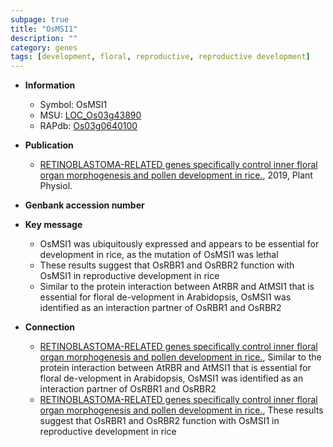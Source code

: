 ```yaml
---
subpage: true
title: "OsMSI1"
description: ""
category: genes
tags: [development, floral, reproductive, reproductive development]
---
```


* **Information**  
    + Symbol: OsMSI1  
    + MSU: [LOC_Os03g43890](http://rice.plantbiology.msu.edu/cgi-bin/ORF_infopage.cgi?orf=LOC_Os03g43890)  
    + RAPdb: [Os03g0640100](http://rapdb.dna.affrc.go.jp/viewer/gbrowse_details/irgsp1?name=Os03g0640100)  

* **Publication**  
    + [RETINOBLASTOMA-RELATED genes specifically control inner floral organ morphogenesis and pollen development in rice.](http://www.ncbi.nlm.nih.gov/pubmed?term=RETINOBLASTOMA-RELATED+genes+specifically+control+inner+floral+organ+morphogenesis+and+pollen+development+in+rice.%5BTitle%5D), 2019, Plant Physiol.

* **Genbank accession number**  

* **Key message**  
    + OsMSI1 was ubiquitously expressed and appears to be essential for development in rice, as the mutation of OsMSI1 was lethal
    + These results suggest that OsRBR1 and OsRBR2 function with OsMSI1 in reproductive development in rice
    + Similar to the protein interaction between AtRBR and AtMSI1 that is essential for floral de-velopment in Arabidopsis, OsMSI1 was identified as an interaction partner of OsRBR1 and OsRBR2

* **Connection**  
    + [RETINOBLASTOMA-RELATED genes specifically control inner floral organ morphogenesis and pollen development in rice.](http://www.ncbi.nlm.nih.gov/pubmed?term=RETINOBLASTOMA-RELATED+genes+specifically+control+inner+floral+organ+morphogenesis+and+pollen+development+in+rice.%5BTitle%5D),  Similar to the protein interaction between AtRBR and AtMSI1 that is essential for floral de-velopment in Arabidopsis, OsMSI1 was identified as an interaction partner of OsRBR1 and OsRBR2
    + [RETINOBLASTOMA-RELATED genes specifically control inner floral organ morphogenesis and pollen development in rice.](http://www.ncbi.nlm.nih.gov/pubmed?term=RETINOBLASTOMA-RELATED+genes+specifically+control+inner+floral+organ+morphogenesis+and+pollen+development+in+rice.%5BTitle%5D),  These results suggest that OsRBR1 and OsRBR2 function with OsMSI1 in reproductive development in rice



